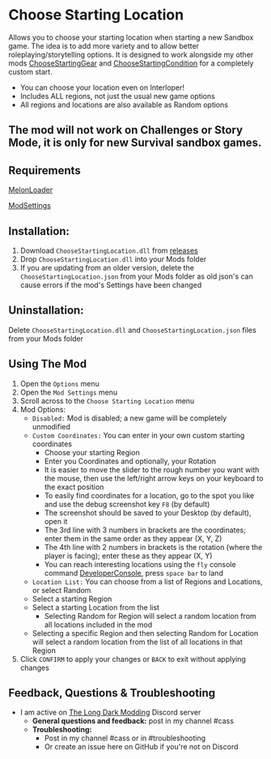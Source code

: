 # Choose Starting Location
Allows you to choose your starting location when starting a new Sandbox game. 
The idea is to add more variety and to allow better roleplaying/storytelling options. 
It is designed to work alongside my other mods [ChooseStartingGear](https://github.com/GruffCassquatch/ChooseStartingGear) and [ChooseStartingCondition](https://github.com/GruffCassquatch/ChooseStartingConditions) for a completely custom start.       

* You can choose your location even on Interloper!
* Includes ALL regions, not just the usual new game options
* All regions and locations are also available as Random options

## The mod will not work on Challenges or Story Mode, it is only for new Survival sandbox games.


## Requirements
[MelonLoader](https://github.com/HerpDerpinstine/MelonLoader/releases/latest/download/MelonLoader.Installer.exe)

[ModSettings](https://github.com/zeobviouslyfakeacc/ModSettings/releases)

## Installation:
1. Download ```ChooseStartingLocation.dll``` from [releases](https://github.com/GruffCassquatch/ChooseStartingLocation/releases)
2. Drop ```ChooseStartingLocation.dll``` into your Mods folder
3. If you are updating from an older version, delete the ```ChooseStartingLocation.json``` from your Mods folder as old json's can cause errors if the mod's Settings have been changed

## Uninstallation:
Delete ```ChooseStartingLocation.dll``` and ```ChooseStartingLocation.json``` files from your Mods folder

## Using The Mod
1. Open the ```Options``` menu
2. Open the ```Mod Settings``` menu
3. Scroll across to the ```Choose Starting Location``` menu
4. Mod Options:
	* ```Disabled:``` Mod is disabled; a new game will be completely unmodified
	* ```Custom Coordinates:``` You can enter in your own custom starting coordinates
		* Choose your starting Region
		* Enter you Coordinates and optionally, your Rotation
		* It is easier to move the slider to the rough number you want with the mouse, then use the left/right arrow keys on your keyboard to the exact position
		* To easily find coordinates for a location, go to the spot you like and use the debug screenshot key ```F8``` (by default)
		* The screenshot should be saved to your Desktop (by default), open it
		* The 3rd line with 3 numbers in brackets are the coordinates; enter them in the same order as they appear (X, Y, Z)
		* The 4th line with 2 numbers in brackets is the rotation (where the player is facing); enter these as they appear (X, Y)
		* You can reach interesting locations using the ```fly``` console command [DeveloperConsole](https://github.com/FINDarkside/TLD-Developer-Console), press ```space bar``` to land
	* ```Location List:``` You can choose from a list of Regions and Locations, or select Random
    * Select a starting Region
    * Select a starting Location from the list
		* Selecting Random for Region will select a random location from all locations included in the mod
    * Selecting a specific Region and then selecting Random for Location will select a random location from the list of all locations in that Region
5. Click ```CONFIRM``` to apply your changes or ```BACK``` to exit without applying changes


## Feedback, Questions & Troubleshooting
* I am active on [The Long Dark Modding](https://discord.gg/QvFE7VV4WZ) Discord server
	* **General questions and feedback:** post in my channel #cass
	* **Troubleshooting:** 
		* Post in my channel #cass or in #troubleshooting 
		* Or create an issue here on GitHub if you're not on Discord
